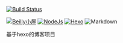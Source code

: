 [![Build Status](https://travis-ci.org/beilly/beilly.github.io.svg?branch=source)](https://travis-ci.org/beilly/beilly.github.io) 

[![Beilly小屋](https://img.shields.io/github/release/beilly/beilly.github.io.svg)](https://www.beilly.xin)
[![NodeJs](https://img.shields.io/badge/nodejs-8-green.svg)](https://nodejs.org/) 
[![Hexo](https://img.shields.io/badge/write-hexo-green.svg)](https://hexo.io/)
![Markdown](https://img.shields.io/badge/write-markdown-green.svg)

基于hexo的博客项目